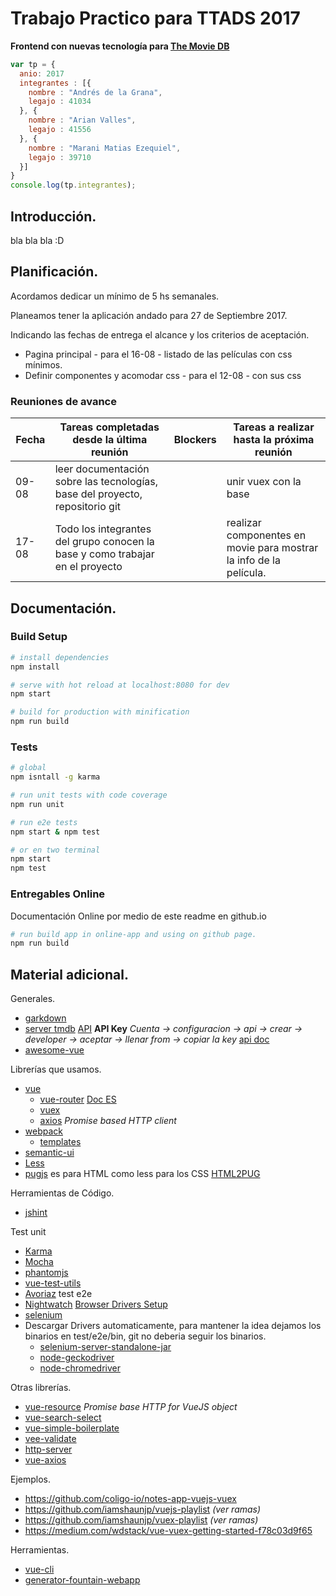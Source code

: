 # Trabajo Practico para TTADS 2017

__Frontend con nuevas tecnología para [The Movie DB](www.themoviedb.org)__

``` javascript
var tp = {
  anio: 2017
  integrantes : [{
    nombre : "Andrés de la Grana",
    legajo : 41034
  }, {
    nombre : "Arian Valles",
    legajo : 41556
  }, {
    nombre : "Marani Matias Ezequiel",
    legajo : 39710
  }]
}
console.log(tp.integrantes);
```

## Introducción.

bla bla bla :D

## Planificación.

Acordamos dedicar un mínimo de 5 hs semanales.

Planeamos tener la aplicación andado para 27 de Septiembre 2017.

Indicando las fechas de entrega el alcance y los criterios de aceptación.

- Pagina principal - para el 16-08 - listado de las películas con css mínimos.
- Definir componentes y acomodar css - para el 12-08 - con sus css

### Reuniones de avance

|Fecha|Tareas completadas desde la última reunión| Blockers |Tareas a realizar hasta la próxima reunión|
|-----|------------------------------------------|----------|------------------------------------------|
|09-08| leer documentación sobre las tecnologías, base del proyecto, repositorio git || unir vuex con la base| listado de las ultimas películas con css mínimos |
|17-08|Todo los integrantes del grupo conocen la base y como trabajar en el proyecto||realizar componentes en movie para mostrar la info de la película.|

## Documentación.

### Build Setup

``` bash
# install dependencies
npm install

# serve with hot reload at localhost:8080 for dev
npm start

# build for production with minification
npm run build
```

### Tests

``` bash
# global
npm isntall -g karma

# run unit tests with code coverage
npm run unit

# run e2e tests
npm start & npm test

# or en two terminal
npm start
npm test
```

### Entregables Online

Documentación Online por medio de este readme en github.io

``` bash
# run build app in online-app and using on github page.
npm run build
```

## Material adicional.

Generales.
* [garkdown](https://guides.github.com/features/mastering-markdown/)
* [server tmdb](https://github.com/utnfrrottads/tmdb-server) [API](https://www.themoviedb.org/documentation/api/discover) **API Key** _Cuenta -> configuracion -> api -> crear -> developer -> aceptar -> llenar from -> copiar la key_ [api doc](https://developers.themoviedb.org/3/getting-started)
* [awesome-vue](https://github.com/vuejs/awesome-vue)

Librerías que usamos.
* [vue](https://vuejs.org/)
  * [vue-router](https://github.com/vuejs/vue-router) [Doc ES](https://router.vuejs.org/es/)
  * [vuex](https://github.com/vuejs/vuex)
  * [axios](https://github.com/mzabriskie/axios) _Promise based HTTP client_
* [webpack](https://webpack.js.org/)
  * [templates](https://github.com/vuejs-templates/webpack-simple)
* [semantic-ui](https://semantic-ui.com/)
* [Less](lesscss.org)
* [pugjs](pugjs.org) es para HTML como less para los CSS [HTML2PUG](https://www.beautifyconverter.com/html-to-jade-converter.php)

Herramientas de Código.
* [jshint](https://github.com/jshint/jshint)

Test unit
* [Karma](https://github.com/karma-runner/karma)
* [Mocha](https://mochajs.org/)
* [phantomjs](http://phantomjs.org/)
* [vue-test-utils](https://github.com/vuejs/vue-test-utils/)
* [Avoriaz](https://github.com/eddyerburgh/avoriaz)
test e2e
* [Nightwatch](http://nightwatchjs.org/) [Browser Drivers Setup](http://nightwatchjs.org/gettingstarted#selenium-server-setup)
* [selenium](http://docs.seleniumhq.org/download/)
* Descargar Drivers automaticamente, para mantener la idea dejamos los binarios en test/e2e/bin, git no deberia seguir los binarios.
  * [selenium-server-standalone-jar](https://github.com/adamhooper/selenium-server-standalone-jar)
  * [node-geckodriver](https://github.com/vladikoff/node-geckodriver)
  * [node-chromedriver](https://github.com/giggio/node-chromedriver)

Otras librerías.
* [vue-resource](https://github.com/pagekit/vue-resource) _Promise base HTTP for VueJS object_
* [vue-search-select](https://github.com/moreta/vue-search-select)
* [vue-simple-boilerplate](https://github.com/vuejs-templates/simple)
* [vee-validate](https://github.com/baianat/vee-validate)
* [http-server](https://www.npmjs.com/package/http-server)
* [vue-axios](https://github.com/imcvampire/vue-axios)

Ejemplos.
* https://github.com/coligo-io/notes-app-vuejs-vuex
* https://github.com/iamshaunjp/vuejs-playlist _(ver ramas)_
* https://github.com/iamshaunjp/vuex-playlist _(ver ramas)_
* https://medium.com/wdstack/vue-vuex-getting-started-f78c03d9f65

Herramientas.
* [vue-cli](https://github.com/vuejs/vue-cli)
* [generator-fountain-webapp](https://github.com/fountainjs/generator-fountain-webapp)
